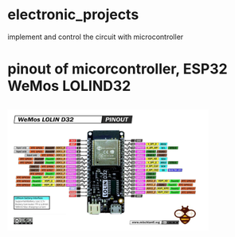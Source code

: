 # electronic_projects
implement and control the circuit with microcontroller

# pinout of micorcontroller, ESP32 WeMos LOLIND32
## <img align="justify" src="ESP32-WeMos-LOLIN-D32-pinout.jpg" alt="CG" style="width:80%">
